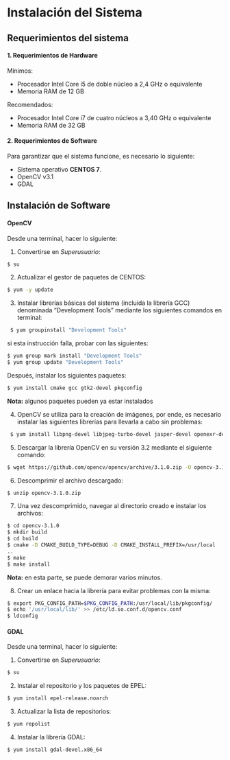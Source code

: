 # Instalación del Sistema

## Requerimientos del sistema

#### 1. Requerimientos de Hardware
  Mínimos:
  * Procesador Intel Core i5 de doble núcleo a 2,4 GHz o equivalente  
  * Memoria RAM de 12 GB  
  
  Recomendados:
  * Procesador Intel Core i7 de cuatro núcleos a 3,40 GHz o equivalente
  * Memoria RAM de 32 GB

#### 2. Requerimientos de Software
  Para garantizar que el sistema funcione, es necesario lo siguiente:
  * Sistema operativo **CENTOS 7**.
  * OpenCV v3.1
  * GDAL
  

## Instalación de Software
  
#### OpenCV  
  Desde una terminal, hacer lo siguiente: 
  
  1. Convertirse en _Superusuario_:  
  ``` bash
  $ su
  ```
  2. Actualizar el gestor de paquetes de CENTOS:
  ``` bash
  $ yum -y update
  ```
  3. Instalar librerías básicas del sistema (incluida la librería GCC) denominada
“Development Tools” mediante los siguientes comandos en terminal:
 ``` bash
  $ yum groupinstall "Development Tools"
  ```
   si esta instrucción falla, probar con las siguientes:
  ``` bash
  $ yum group mark install "Development Tools"
  $ yum group update "Development Tools"
  ```
  Después, instalar los siguientes paquetes:
  ``` bash
  $ yum install cmake gcc gtk2-devel pkgconfig
  ```
 **Nota:** algunos paquetes pueden ya estar instalados
 
 
 4. OpenCV se utiliza para la creación de imágenes, por ende, es necesario instalar las siguientes librerías para llevarla a cabo sin problemas:
 ``` bash
  $ yum install libpng-devel libjpeg-turbo-devel jasper-devel openexr-devel libtiff-devel libwebp-devel
  ```
  
 5. Descargar la librería OpenCV en su versión 3.2 mediante el siguiente comando: 
  ``` bash
  $ wget https://github.com/opencv/opencv/archive/3.1.0.zip -O opencv-3.1.0.zip
  ```
  
  6. Descomprimir el archivo descargado:
  ``` bash
  $ unzip opencv-3.1.0.zip
  ```
  
  7. Una vez descomprimido, navegar al directorio creado e instalar los archivos:
  ``` bash
  $ cd opencv-3.1.0
  $ mkdir build
  $ cd build
  $ cmake -D CMAKE_BUILD_TYPE=DEBUG -D CMAKE_INSTALL_PREFIX=/usr/local
  ..
  $ make
  $ make install
  ```
  **Nota:** en esta parte, se puede demorar varios minutos.
  
  8. Crear un enlace hacia la librería para evitar problemas con la misma:
   ``` bash
   $ export PKG_CONFIG_PATH=$PKG_CONFIG_PATH:/usr/local/lib/pkgconfig/
   $ echo '/usr/local/lib/' >> /etc/ld.so.conf.d/opencv.conf
   $ ldconfig
   ```
   
  
#### GDAL
   Desde una terminal, hacer lo siguiente: 
  
  1. Convertirse en _Superusuario_:  
  ``` bash
  $ su
  ``` 
  
  2. Instalar el repositorio y los paquetes de EPEL:
  ``` bash
  $ yum install epel-release.noarch
  ``` 
  
  3. Actualizar la lista de repositorios:
  ``` bash
  $ yum repolist
  ``` 
  
  4. Instalar la librería GDAL:
  ``` bash
  $ yum install gdal-devel.x86_64
  ``` 
